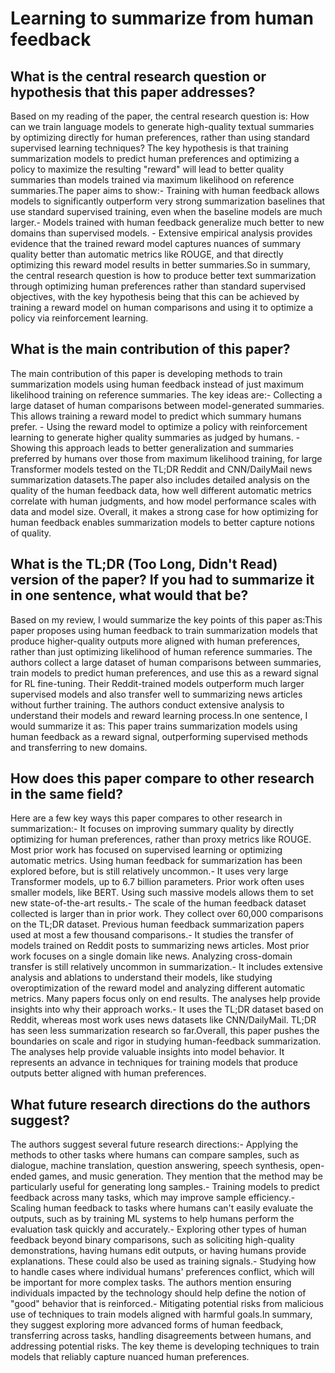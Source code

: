 # Learning to summarize from human feedback

## What is the central research question or hypothesis that this paper addresses?

Based on my reading of the paper, the central research question is: How can we train language models to generate high-quality textual summaries by optimizing directly for human preferences, rather than using standard supervised learning techniques? The key hypothesis is that training summarization models to predict human preferences and optimizing a policy to maximize the resulting "reward" will lead to better quality summaries than models trained via maximum likelihood on reference summaries.The paper aims to show:- Training with human feedback allows models to significantly outperform very strong summarization baselines that use standard supervised training, even when the baseline models are much larger.- Models trained with human feedback generalize much better to new domains than supervised models. - Extensive empirical analysis provides evidence that the trained reward model captures nuances of summary quality better than automatic metrics like ROUGE, and that directly optimizing this reward model results in better summaries.So in summary, the central research question is how to produce better text summarization through optimizing human preferences rather than standard supervised objectives, with the key hypothesis being that this can be achieved by training a reward model on human comparisons and using it to optimize a policy via reinforcement learning.


## What is the main contribution of this paper?

The main contribution of this paper is developing methods to train summarization models using human feedback instead of just maximum likelihood training on reference summaries. The key ideas are:- Collecting a large dataset of human comparisons between model-generated summaries. This allows training a reward model to predict which summary humans prefer. - Using the reward model to optimize a policy with reinforcement learning to generate higher quality summaries as judged by humans. - Showing this approach leads to better generalization and summaries preferred by humans over those from maximum likelihood training, for large Transformer models tested on the TL;DR Reddit and CNN/DailyMail news summarization datasets.The paper also includes detailed analysis on the quality of the human feedback data, how well different automatic metrics correlate with human judgments, and how model performance scales with data and model size. Overall, it makes a strong case for how optimizing for human feedback enables summarization models to better capture notions of quality.


## What is the TL;DR (Too Long, Didn't Read) version of the paper? If you had to summarize it in one sentence, what would that be?

Based on my review, I would summarize the key points of this paper as:This paper proposes using human feedback to train summarization models that produce higher-quality outputs more aligned with human preferences, rather than just optimizing likelihood of human reference summaries. The authors collect a large dataset of human comparisons between summaries, train models to predict human preferences, and use this as a reward signal for RL fine-tuning. Their Reddit-trained models outperform much larger supervised models and also transfer well to summarizing news articles without further training. The authors conduct extensive analysis to understand their models and reward learning process.In one sentence, I would summarize it as: This paper trains summarization models using human feedback as a reward signal, outperforming supervised methods and transferring to new domains.


## How does this paper compare to other research in the same field?

Here are a few key ways this paper compares to other research in summarization:- It focuses on improving summary quality by directly optimizing for human preferences, rather than proxy metrics like ROUGE. Most prior work has focused on supervised learning or optimizing automatic metrics. Using human feedback for summarization has been explored before, but is still relatively uncommon.- It uses very large Transformer models, up to 6.7 billion parameters. Prior work often uses smaller models, like BERT. Using such massive models allows them to set new state-of-the-art results.- The scale of the human feedback dataset collected is larger than in prior work. They collect over 60,000 comparisons on the TL;DR dataset. Previous human feedback summarization papers used at most a few thousand comparisons.- It studies the transfer of models trained on Reddit posts to summarizing news articles. Most prior work focuses on a single domain like news. Analyzing cross-domain transfer is still relatively uncommon in summarization.- It includes extensive analysis and ablations to understand their models, like studying overoptimization of the reward model and analyzing different automatic metrics. Many papers focus only on end results. The analyses help provide insights into why their approach works.- It uses the TL;DR dataset based on Reddit, whereas most work uses news datasets like CNN/DailyMail. TL;DR has seen less summarization research so far.Overall, this paper pushes the boundaries on scale and rigor in studying human-feedback summarization. The analyses help provide valuable insights into model behavior. It represents an advance in techniques for training models that produce outputs better aligned with human preferences.


## What future research directions do the authors suggest?

The authors suggest several future research directions:- Applying the methods to other tasks where humans can compare samples, such as dialogue, machine translation, question answering, speech synthesis, open-ended games, and music generation. They mention that the method may be particularly useful for generating long samples.- Training models to predict feedback across many tasks, which may improve sample efficiency.- Scaling human feedback to tasks where humans can't easily evaluate the outputs, such as by training ML systems to help humans perform the evaluation task quickly and accurately.- Exploring other types of human feedback beyond binary comparisons, such as soliciting high-quality demonstrations, having humans edit outputs, or having humans provide explanations. These could also be used as training signals.- Studying how to handle cases where individual humans' preferences conflict, which will be important for more complex tasks. The authors mention ensuring individuals impacted by the technology should help define the notion of "good" behavior that is reinforced.- Mitigating potential risks from malicious use of techniques to train models aligned with harmful goals.In summary, they suggest exploring more advanced forms of human feedback, transferring across tasks, handling disagreements between humans, and addressing potential risks. The key theme is developing techniques to train models that reliably capture nuanced human preferences.
